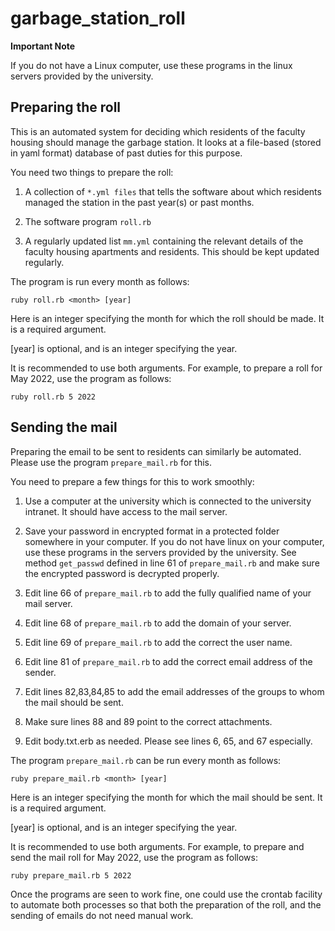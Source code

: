 # garbage_station_roll

**Important Note**

If you do not have a Linux computer, use these programs in the linux
servers provided by the university.

## Preparing the roll

This is an automated system for deciding which residents of
the faculty housing should manage the garbage station. It looks at
a file-based (stored in yaml format) database of past duties for
this purpose.

You need two things to prepare the roll:

1. A collection of `*.yml files` that tells the software about 
which residents managed the station in the past year(s) or past months.


2. The software program `roll.rb`

3. A regularly updated list `mm.yml` containing the relevant details
of the faculty housing apartments and residents.  This should be
kept updated regularly.

The program is run every month as follows:

`ruby roll.rb <month> [year]`

Here <month> is an integer specifying the month for which the roll should
be made. It is a required argument.

[year] is optional, and is an integer specifying the year.

It is recommended to use both arguments. For example, to prepare
a roll for May 2022, use the program as follows:

`ruby roll.rb 5 2022`

## Sending the mail

Preparing the email to be sent to residents can similarly be automated. 
Please use the program `prepare_mail.rb` for this.

You need to prepare a few things for this to work smoothly:

1. Use a computer at the university which is connected to the
   university intranet. It should have access to the mail server.

2.  Save your password in encrypted format in a protected folder
  somewhere in your computer. If you do not have linux on your
  computer, use these programs in the servers provided by the
  university. See method `get_passwd` defined in line 61 of `prepare_mail.rb`
  and make sure the encrypted password is decrypted properly.

3. Edit line 66 of `prepare_mail.rb` to add the fully qualified name of your mail server.
3. Edit line 68 of `prepare_mail.rb` to add the domain of your server.
3. Edit line 69 of `prepare_mail.rb` to add the correct the user name.

4. Edit line 81 of `prepare_mail.rb` to add the correct email address of
   the sender.

4. Edit lines 82,83,84,85 to add the email addresses of the groups
   to whom the mail should be sent.

5. Make sure lines 88 and 89 point to the correct attachments.

6. Edit body.txt.erb as needed. Please see lines 6, 65, and 67
   especially.

The program `prepare_mail.rb` can be run every month as follows:

`ruby prepare_mail.rb <month> [year]`

Here <month> is an integer specifying the month for which the mail should
be sent. It is a required argument.

[year] is optional, and is an integer specifying the year.

It is recommended to use both arguments. For example, to prepare
and send the mail roll for May 2022, use the program as follows:

`ruby prepare_mail.rb 5 2022`

Once the programs are seen to work fine, one could use the crontab
facility to automate both processes so that both the preparation
of the roll, and the sending of emails do not need manual work.
